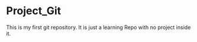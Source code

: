 # Project_Git
This is my first git repository. It is just a learning Repo with no project inside it.
